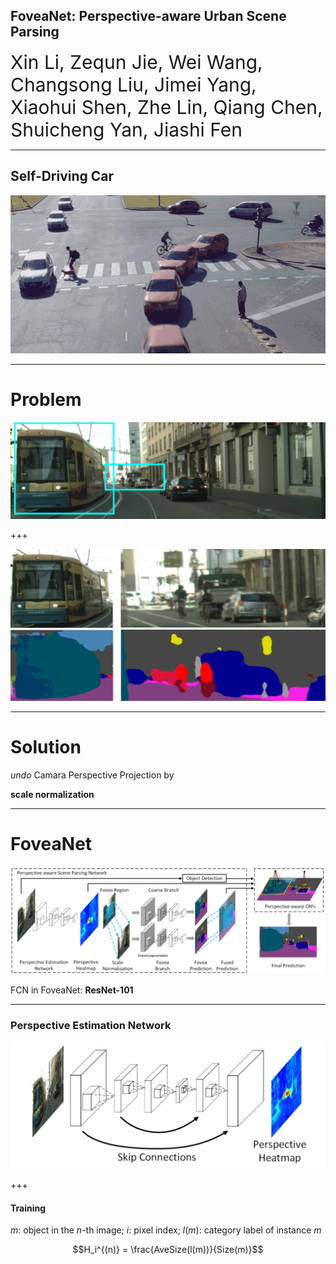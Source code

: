 ## FoveaNet: Perspective-aware Urban Scene Parsing
<span style="font-size:30px"> Xin Li, Zequn Jie, Wei Wang, Changsong Liu, Jimei Yang, Xiaohui Shen, Zhe Lin, Qiang Chen, Shuicheng Yan, Jiashi Fen</span>

---

## Self-Driving Car

![Self-Driving Cars](assets/self-driving.gif)

---

# Problem
![Problem](assets/problem_1.png)

+++

![Problem](assets/problem_2.png)
![Problem](assets/problem_3.png)

---

# Solution

*undo* Camara Perspective Projection by 

**scale normalization**

---

# FoveaNet

![FoveaNet](assets/foveanet.png)

FCN in FoveaNet: **ResNet-101**

---

### Perspective Estimation Network

![PEN](assets/pen.png)

+++

#### Training

$m$: object in the $n$-th image; $i$: pixel index; $l(m)$: category label of instance $m$

$$H_i^{(n)} = \frac{AveSize(l(m))}{Size(m)}$$


